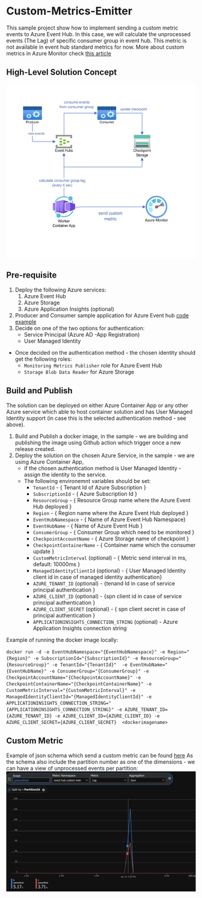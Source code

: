 # Custom-Metrics-Emitter
This sample project show how to implement sending a custom metric events to Azure Event Hub.
In this case, we will calculate the unprocessed events (The Lag) of specific consumer group in event hub.
This metric is not available in event hub standard metrics for now.
More about custom metrics in Azure Monitor check [this article](https://learn.microsoft.com/en-us/azure/azure-monitor/essentials/metrics-custom-overview) 

## High-Level Solution Concept
![image](design/design.png)

## Pre-requisite
1. Deploy the following Azure services:
   1.  Azure Event Hub
   2.  Azure Storage
   3.  Azure Application Insights (optional)
2. Producer and Consumer sample application for Azure Event hub [code example](https://learn.microsoft.com/en-us/azure/event-hubs/event-hubs-dotnet-standard-getstarted-send?tabs=passwordless%2Croles-azure-portal)
3. Decide on one of the two options for authentication:
   - Service Principal (Azure AD -App Registration)
   - User Managed Identity
- Once decided on the authentication method - the chosen identity should get the following roles:
  - `Monitoring Metrics Publisher` role for Azure Event Hub
  - `Storage Blob Data Reader` for Azure Storage

## Build and Publish
The solution can be deployed on either Azure Container App or any other Azure service which able to host container solution and has User Managed Identity support (in case this is the selected authentication method - see above).

1. Build and Publish a docker image, in the sample - we are building and publishing the image using Github action which trigger once a new release created.
2. Deploy the solution on the chosen Azure Service, in the sample - we are using Azure Container App, 
   - if the chosen authentication method is User Managed Identity - assign the identity to the service.
   - The following environemnt variables should be set:
     - `TenantId`             - { Tenant Id of Azure Subscription }
     - `SubscriptionId`          - { Azure Subscription Id }
     - `ResourceGroup`            - { Resource Group name where the Azure Event Hub deployed }
     - `Region`                   - { Region name where the Azure Event Hub deployed }
     - `EventHubNamespace`        - { Name of Azure Event Hub Namespace}
     - `EventHubName`             - { Name of Azure Event Hub }
     - `ConsumerGroup`            - { Consumer Group which need to be monitored }
     - `CheckpointAccountName`    - { Azure Storage name of checkpoint }
     - `CheckpointContainerName`  - { Container name which the consumer update }      
     - `CustomMetricInterval` (optional) - { Metric send interval in ms, default: 10000ms }
     - `ManagedIdentityClientId` (optional) - { User Managed Identity client id in case of managed identity authentication}
     - `AZURE_TENANT_ID` (optional) - {tenand Id in case of service principal authentication }
     - `AZURE_CLIENT_ID` (optional) - {spn client id in case of service principal authentication }
     - `AZURE_CLIENT_SECRET` (optional) - { spn client secret in case of principal authentication }
     - `APPLICATIONINSIGHTS_CONNECTION_STRING` (optional) - Azure Application Insights connection string

Example of running the docker image locally:

`docker run -d -e EventHubNamespace="{EventHubNamespace}" -e Region="{Region}" -e SubscriptionId="{SubscriptionId}" -e ResourceGroup="{ResourceGroup}" -e TenantId="{TenantId}"  -e EventHubName="{EventHubName}" -e ConsumerGroup="{ConsumerGroup}" -e CheckpointAccountName="{CheckpointAccountName}" -e CheckpointContainerName="{CheckpointContainerName}" -e CustomMetricInterval="{CustomMetricInterval}" -e ManagedIdentityClientId="{ManagedIdentityClientId}" -e APPLICATIONINSIGHTS_CONNECTION_STRING="{APPLICATIONINSIGHTS_CONNECTION_STRING}" -e AZURE_TENANT_ID={AZURE_TENANT_ID} -e AZURE_CLIENT_ID={AZURE_CLIENT_ID} -e AZURE_CLIENT_SECRET={AZURE_CLIENT_SECRET}  <dockerimagename>`

## Custom Metric
Example of json schema which send a custom metric can be found [here](test/custom1.json)
As the schema also include the partition number as one of the dimensions - we can have a view of unprocessed events per partition:
![image](design/view.png)
